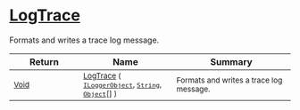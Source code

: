 # [LogTrace](./ILoggerObjectExtensions-100663352.md)

Formats and writes a trace log message.

| Return | Name | Summary | 
| --- | --- | --- | 
| <sub>[Void](https://docs.microsoft.com/en-us/dotnet/api/System.Void)</sub><img width=200/>| <sub>[LogTrace](./ILoggerObjectExtensions-100663352.md) ( [`ILoggerObject`](./../ILoggerObject.md), [`String`](https://docs.microsoft.com/en-us/dotnet/api/System.String), [`Object`](https://docs.microsoft.com/en-us/dotnet/api/System.Object)[] )</sub>| <sub>Formats and writes a trace log message.</sub><img width=200/>| <br>


